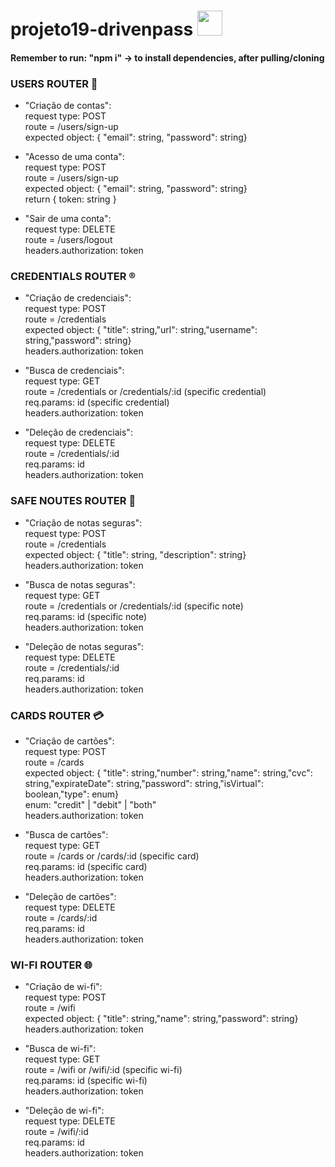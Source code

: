 # projeto19-drivenpass <img src="https://notion-emojis.s3-us-west-2.amazonaws.com/prod/svg-twitter/1f512.svg" width="40" height="40">

#### Remember to run: "npm i" -> to install dependencies, after pulling/cloning

### USERS ROUTER 👥

- "Criação de contas": <br />request type: POST<br />route = /users/sign-up <br />expected object: { "email": string, "password": string}<br />

- "Acesso de uma conta": <br />request type: POST<br />route = /users/sign-up <br />expected object: { "email": string, "password": string}<br />return { token: string }

- "Sair de uma conta": <br />request type: DELETE<br />route = /users/logout <br />headers.authorization: token

### CREDENTIALS ROUTER ®️

- "Criação de credenciais": <br />request type: POST<br />route = /credentials <br />expected object: { "title": string,"url": string,"username": string,"password": string}<br />headers.authorization: token

- "Busca de credenciais": <br />request type: GET<br />route = /credentials or /credentials/:id (specific credential) <br />req.params: id (specific credential)<br />headers.authorization: token

- "Deleção de credenciais": <br />request type: DELETE<br />route = /credentials/:id <br />req.params: id<br />headers.authorization: token 

### SAFE NOUTES ROUTER 📝

- "Criação de notas seguras": <br />request type: POST<br />route = /credentials <br />expected object: { "title": string, "description": string}<br />headers.authorization: token

- "Busca de notas seguras": <br />request type: GET<br />route = /credentials or /credentials/:id (specific note) <br />req.params: id (specific note)<br />headers.authorization: token

- "Deleção de notas seguras": <br />request type: DELETE<br />route = /credentials/:id <br />req.params: id<br />headers.authorization: token 

### CARDS ROUTER 💳 

- "Criação de cartões": <br />request type: POST<br />route = /cards <br />expected object: { "title": string,"number": string,"name": string,"cvc": string,"expirateDate": string,"password": string,"isVirtual": boolean,"type": enum}<br />enum: "credit" | "debit" | "both"<br />headers.authorization: token

- "Busca de cartões": <br />request type: GET<br />route = /cards or /cards/:id (specific card) <br />req.params: id (specific card)<br />headers.authorization: token

- "Deleção de cartões": <br />request type: DELETE<br />route = /cards/:id <br />req.params: id<br />headers.authorization: token 

### WI-FI ROUTER 🌐

- "Criação de wi-fi": <br />request type: POST<br />route = /wifi <br />expected object: { "title": string,"name": string,"password": string}<br />headers.authorization: token

- "Busca de wi-fi": <br />request type: GET<br />route = /wifi or /wifi/:id (specific wi-fi) <br />req.params: id (specific wi-fi)<br />headers.authorization: token

- "Deleção de wi-fi": <br />request type: DELETE<br />route = /wifi/:id <br />req.params: id<br />headers.authorization: token
 

